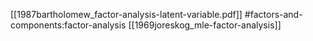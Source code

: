 [[1987bartholomew_factor-analysis-latent-variable.pdf]]
#factors-and-components:factor-analysis
[[1969joreskog_mle-factor-analysis]]
